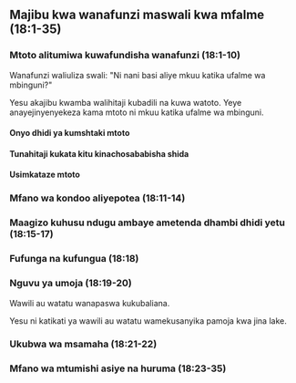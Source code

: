 ## Majibu kwa wanafunzi maswali kwa mfalme (18:1-35)

### Mtoto alitumiwa kuwafundisha wanafunzi (18:1-10)

Wanafunzi waliuliza swali: "Ni nani basi aliye mkuu katika ufalme wa mbinguni?"

Yesu akajibu kwamba walihitaji kubadili na kuwa watoto. Yeye anayejinyenyekeza kama mtoto ni mkuu katika ufalme wa mbinguni.

#### Onyo dhidi ya kumshtaki mtoto

#### Tunahitaji kukata kitu kinachosababisha shida

#### Usimkataze mtoto

### Mfano wa kondoo aliyepotea (18:11-14)

### Maagizo kuhusu ndugu ambaye ametenda dhambi dhidi yetu (18:15-17)

### Fufunga na kufungua (18:18)

### Nguvu ya umoja (18:19-20)

Wawili au watatu wanapaswa kukubaliana.

Yesu ni katikati ya wawili au watatu wamekusanyika pamoja kwa jina lake.

### Ukubwa wa msamaha (18:21-22)

### Mfano wa mtumishi asiye na huruma (18:23-35)

